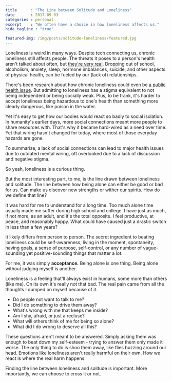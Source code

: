 ```yaml
---
title      : "The Line between Solitude and Loneliness"
date       : 2017-09-03
categories : personal
excerpt    : "We often have a choice in how loneliness affects us."
hide_tagline : "true"

featured-img: /img/posts/solitude-loneliness/featured.jpg
---
```


Loneliness is weird in many ways. Despite tech connecting us, chronic loneliness still affects people. The threats it poses to a person's health aren't talked about often, but [they're very real](https://www.psychologytoday.com/articles/200307/the-dangers-loneliness). Dropping out of school, alcoholism, anxiety, sleep, hormone imbalances, suicide, and other aspects of physical health, can be fueled by our (lack of) relationships.

There's been research about how chronic loneliness could even be [a public health issue](https://www.nytimes.com/2016/09/06/health/lonliness-aging-health-effects.html?mcubz=1). But admitting to loneliness has a stigma equivalent to not being independent or being socially weak. Plus, to be frank, it's harder to accept loneliness being hazardous to one's health than something more clearly dangerous, like poison in the water.

Yet it's easy to get how our bodies would react so badly to social isolation. In humanity's earlier days, more social connections meant more people to share resources with. That's why it became hard-wired as a need over time. Yet that wiring hasn't changed for today, where most of those everyday hazards are gone.

To summarize, a lack of social connections can lead to major health issues due to outdated mental wiring, oft overlooked due to a lack of discussion and negative stigma.

So yeah, loneliness is a curious thing.

But the most interesting part, to me, is the line drawn between loneliness and solitude. The line between how being alone can either be good or bad for us. Can make us discover new strengths or wither our spirits. How do we define that line?

It was hard for me to understand for a long time. Too much alone time usually made me suffer during high school and college. I have just as much, if not more, as an adult, and it's the total opposite. I feel productive, at peace, and reasonably happy. What could have caused just a drastic switch in less than a few years?

It likely differs from person to person. The secret ingredient to beating loneliness could be self-awareness, living in the moment, spontaneity, having goals, a sense of purpose, self-control, or any number of vague-sounding yet positive-sounding things that matter a lot.

For me, it was simply **acceptance.** Being alone is one thing. Being alone without judging myself is another.

Loneliness is a feeling that'll always exist in humans, some more than others (like me). On its own it's really not that bad. The real pain came from all the thoughts I dumped on myself because of it.

* Do people not want to talk to me?
* Did I do something to drive them away?
* What's wrong with me that keeps me inside?
* Am I shy, afraid, or just a recluse?
* What will others think of me for being so alone?
* What did I do wrong to deserve all this?

These questions aren't meant to be answered. Simply asking them was enough to beat down my self-esteem - trying to answer them only made it worse. The only thing to do is shoo them away, like flies buzzing around our head. Emotions like loneliness aren't really harmful on their own. How we react is where the real harm happens.

Finding the line between loneliness and solitude is important. More importantly, we can choose to cross it or not.

